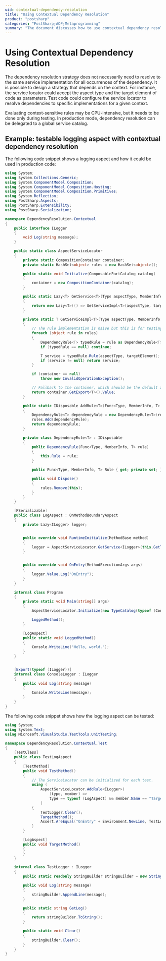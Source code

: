 ```yaml
---
uid: contextual-dependency-resolution
title: "Using Contextual Dependency Resolution"
product: "postsharp"
categories: "PostSharp;AOP;Metaprogramming"
summary: "The document discusses how to use contextual dependency resolution in PostSharp, including an example of a testable logging aspect with contextual dependency resolution."
---
```

# Using Contextual Dependency Resolution

The dependency resolution strategy does not necessarily need to resolve to the same service implementation for all occurrences of the dependency. It is possible to design a strategy that depends on the context. For instance, the service locator could accept the aspect type and the target element of code as parameters. Test code could configure the service locator to resolve dependencies to specific implementations for a given context.

Evaluating context-sensitive rules may be CPU-intensive, but it needs to be done only during testing. In production mode, dependency resolution can be delegated to a global service catalog.


## Example: testable logging aspect with contextual dependency resolution

The following code snippet shows a logging aspect and how it could be used in production code:

```csharp
using System;
using System.Collections.Generic;
using System.ComponentModel.Composition;
using System.ComponentModel.Composition.Hosting;
using System.ComponentModel.Composition.Primitives;
using System.Reflection;
using PostSharp.Aspects;
using PostSharp.Extensibility;
using PostSharp.Serialization;

namespace DependencyResolution.Contextual
{
    public interface ILogger
    {
        void Log(string message);
    }

    public static class AspectServiceLocator
    {
        private static CompositionContainer container;
        private static HashSet<object> rules = new HashSet<object>();

        public static void Initialize(ComposablePartCatalog catalog)
        {
            container = new CompositionContainer(catalog);
        }

        public static Lazy<T> GetService<T>(Type aspectType, MemberInfo targetElement) where T : class
        {
            return new Lazy<T>(() => GetServiceImpl<T>(aspectType, targetElement));
        }

        private static T GetServiceImpl<T>(Type aspectType, MemberInfo targetElement) where T : class
        {
            // The rule implementation is naive but this is for testing purpose only.
            foreach (object rule in rules)
            {
                DependencyRule<T> typedRule = rule as DependencyRule<T>;
                if (typedRule == null) continue;

                T service = typedRule.Rule(aspectType, targetElement);
                if (service != null) return service;
            }

            if (container == null)
                throw new InvalidOperationException();

            // Fallback to the container, which should be the default and production behavior.
            return container.GetExport<T>().Value;
        }

        public static IDisposable AddRule<T>(Func<Type, MemberInfo, T> rule)
        {
            DependencyRule<T> dependencyRule = new DependencyRule<T>(rule);
            rules.Add(dependencyRule);
            return dependencyRule;
        }

        private class DependencyRule<T> : IDisposable
        {
            public DependencyRule(Func<Type, MemberInfo, T> rule)
            {
                this.Rule = rule;
            }

            public Func<Type, MemberInfo, T> Rule { get; private set; }

            public void Dispose()
            {
                rules.Remove(this);
            }
        }
    }

    [PSerializable]
    public class LogAspect : OnMethodBoundaryAspect
    {
        private Lazy<ILogger> logger;


        public override void RuntimeInitialize(MethodBase method)
        {
            logger = AspectServiceLocator.GetService<ILogger>(this.GetType(), method);
        }


        public override void OnEntry(MethodExecutionArgs args)
        {
            logger.Value.Log("OnEntry");
        }
    }

    internal class Program
    {
        private static void Main(string[] args)
        {
            AspectServiceLocator.Initialize(new TypeCatalog(typeof (ConsoleLogger)));

            LoggedMethod();
        }

        [LogAspect]
        public static void LoggedMethod()
        {
            Console.WriteLine("Hello, world.");
        }
    }


    [Export(typeof (ILogger))]
    internal class ConsoleLogger : ILogger
    {
        public void Log(string message)
        {
            Console.WriteLine(message);
        }
    }
}
```

The following code snippet shows how the logging aspect can be tested:

```csharp
using System;
using System.Text;
using Microsoft.VisualStudio.TestTools.UnitTesting;

namespace DependencyResolution.Contextual.Test
{
    [TestClass]
    public class TestLogAspect
    {
        [TestMethod]
        public void TestMethod()
        {
            // The ServiceLocator can be initialized for each test.
            using (
                AspectServiceLocator.AddRule<ILogger>(
                    (type, member) =>
                    type == typeof (LogAspect) && member.Name == "TargetMethod" ? new TestLogger() : null)
                )
            {
                TestLogger.Clear();
                TargetMethod();
                Assert.AreEqual("OnEntry" + Environment.NewLine, TestLogger.GetLog());
            }
        }

        [LogAspect]
        public void TargetMethod()
        {
        }
    }

    internal class TestLogger : ILogger
    {
        public static readonly StringBuilder stringBuilder = new StringBuilder();

        public void Log(string message)
        {
            stringBuilder.AppendLine(message);
        }

        public static string GetLog()
        {
            return stringBuilder.ToString();
        }

        public static void Clear()
        {
            stringBuilder.Clear();
        }
    }
}
```


